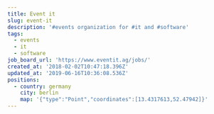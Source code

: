 ```yaml
---
title: Event it
slug: event-it
description: '#events organization for #it and #software'
tags:
  - events
  - it
  - software
job_board_url: 'https://www.eventit.ag/jobs/'
created_at: '2018-02-02T10:47:18.396Z'
updated_at: '2019-06-16T10:36:08.536Z'
positions:
  - country: germany
    city: berlin
    map: '{"type":"Point","coordinates":[13.4317613,52.47942]}'
---
```


